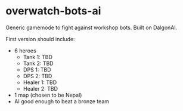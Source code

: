 # overwatch-bots-ai
Generic gamemode to fight against workshop bots. Built on DalgonAI.

First version should include:
- 6 heroes
  - Tank 1: TBD
  - Tank 2: TBD
  - DPS 1: TBD
  - DPS 2: TBD
  - Healer 1: TBD
  - Healer 2: TBD
- 1 map (chosen to be Nepal)
- AI good enough to beat a bronze team
